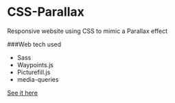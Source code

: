 # CSS-Parallax
Responsive website using CSS to mimic a Parallax effect

###Web tech used
* Sass
* Waypoints.js
* Picturefill.js
* media-queries

[See it here](http://www.iam.colum.edu/students/maria.faulisi/ewt/scrolly/)
